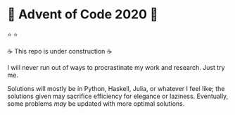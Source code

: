 # :christmas_tree: Advent of Code 2020 :christmas_tree:

:star: :star:

:coffee: This repo is under construction :coffee:

I will never run out of ways to procrastinate my work and research.
Just try me.

Solutions will mostly be in Python, Haskell, Julia, or whatever I feel like; the solutions given may sacrifice efficiency for elegance or laziness.
Eventually, some problems *may* be updated with more optimal solutions.
